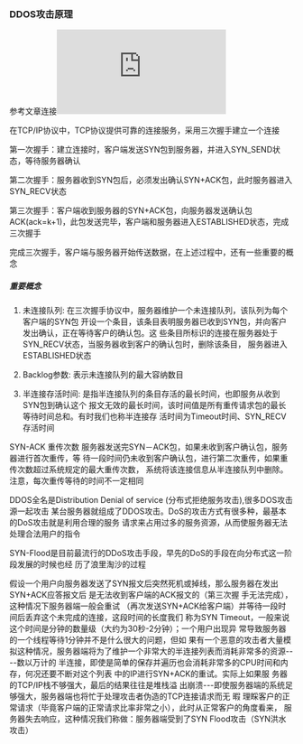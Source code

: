 ### DDOS攻击原理

参考文章连接![点击这里](http://blog.chinaunix.net/uid-25603759-id-228187.html)

在TCP/IP协议中，TCP协议提供可靠的连接服务，采用三次握手建立一个连接

第一次握手：建立连接时，客户端发送SYN包到服务器，并进入SYN_SEND状态，等待服务器确认

第二次握手：服务器收到SYN包后，必须发出确认SYN+ACK包，此时服务器进入SYN_RECV状态

第三次握手：客户端收到服务器的SYN+ACK包，向服务器发送确认包ACK(ack=k+1)，此包发送完毕，客户端和服务器进入ESTABLISHED状态，完成三次握手

完成三次握手，客户端与服务器开始传送数据，在上述过程中，还有一些重要的概念

##### 重要概念

1. 未连接队列: 在三次握手协议中，服务器维护一个未连接队列，该队列为每个客户端的SYN包
开设一个条目，该条目表明服务器已收到SYN包，并向客户发出确认，正在等待客户的确认包。这
些条目所标识的连接在服务器处于SYN_RECV状态，当服务器收到客户的确认包时，删除该条目，
服务器进入 ESTABLISHED状态

2. Backlog参数: 表示未连接队列的最大容纳数目

3. 半连接存活时间: 是指半连接队列的条目存活的最长时间，也即服务从收到SYN包到确认这个
报文无效的最长时间，该时间值是所有重传请求包的最长等待时间总和。有时我们也称半连接存
活时间为Timeout时间、SYN_RECV存活时间

SYN-ACK 重传次数 服务器发送完SYN－ACK包，如果未收到客户确认包，服务器进行首次重传，等
待一段时间仍未收到客户确认包，进行第二次重传，如果重传次数超过系统规定的最大重传次数，
系统将该连接信息从半连接队列中删除。注意，每次重传等待的时间不一定相同

DDOS全名是Distribution Denial of service (分布式拒绝服务攻击),很多DOS攻击源一起攻击
某台服务器就组成了DDOS攻击。DoS的攻击方式有很多种，最基本的DoS攻击就是利用合理的服务
请求来占用过多的服务资源，从而使服务器无法处理合法用户的指令

SYN-Flood是目前最流行的DDoS攻击手段，早先的DoS的手段在向分布式这一阶段发展的时候也经
历了浪里淘沙的过程

假设一个用户向服务器发送了SYN报文后突然死机或掉线，那么服务器在发出SYN+ACK应答报文后
是无法收到客户端的ACK报文的（第三次握 手无法完成），这种情况下服务器端一般会重试
（再次发送SYN+ACK给客户端）并等待一段时间后丢弃这个未完成的连接，这段时间的长度我们
称为SYN Timeout，一般来说这个时间是分钟的数量级（大约为30秒-2分钟）；一个用户出现异
常导致服务器的一个线程等待1分钟并不是什么很大的问题，但如 果有一个恶意的攻击者大量模
拟这种情况，服务器端将为了维护一个非常大的半连接列表而消耗非常多的资源----数以万计的
半连接，即使是简单的保存并遍历也会消耗非常多的CPU时间和内存，何况还要不断对这个列表
中的IP进行SYN+ACK的重试。实际上如果服 务器的TCP/IP栈不够强大，最后的结果往往是堆栈溢
出崩溃---即使服务器端的系统足够强大，服务器端也将忙于处理攻击者伪造的TCP连接请求而无
暇 理睬客户的正常请求（毕竟客户端的正常请求比率非常之小），此时从正常客户的角度看来，
服务器失去响应，这种情况我们称做：服务器端受到了SYN Flood攻击（SYN洪水攻击）
